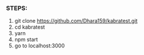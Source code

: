 ### STEPS:

1) git clone https://github.com/Dhara159/kabratest.git
2) cd kabratest
3) yarn
4) npm start
5) go to localhost:3000